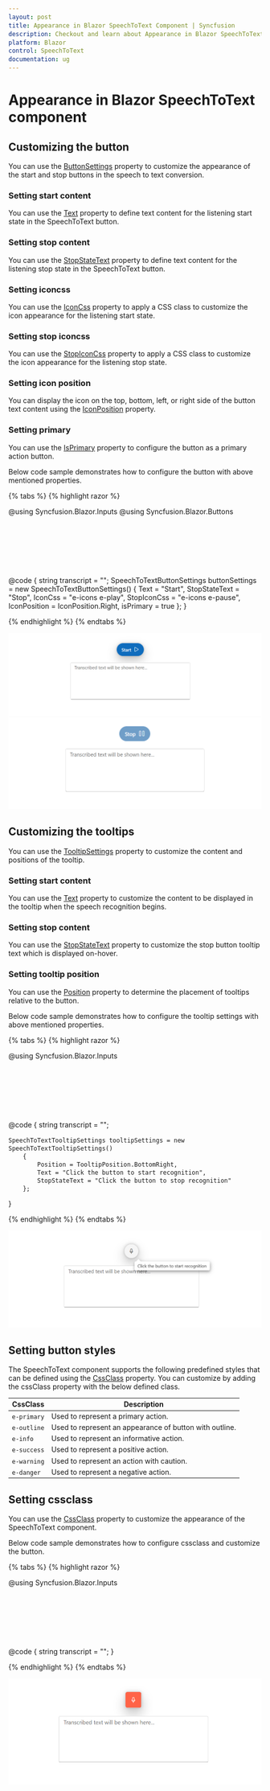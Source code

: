 ```yaml
---
layout: post
title: Appearance in Blazor SpeechToText Component | Syncfusion
description: Checkout and learn about Appearance in Blazor SpeechToText component in Blazor Server App and Blazor WebAssembly App.
platform: Blazor
control: SpeechToText
documentation: ug
---
```


# Appearance in Blazor SpeechToText component

## Customizing the button

You can use the [ButtonSettings](https://help.syncfusion.com/cr/blazor/Syncfusion.Blazor.Inputs.SfSpeechToText.html#Syncfusion_Blazor_Inputs_SfSpeechToText_ButtonSettings) property to customize the appearance of the start and stop buttons in the speech to text conversion.

### Setting start content

You can use the [Text](https://help.syncfusion.com/cr/blazor/Syncfusion.Blazor.Inputs.SpeechToTextButtonSettings.html#Syncfusion_Blazor_Inputs_SpeechToTextButtonSettings_Text) property to define text content for the listening start state in the SpeechToText button.

### Setting stop content

You can use the [StopStateText](https://help.syncfusion.com/cr/blazor/Syncfusion.Blazor.Inputs.SpeechToTextButtonSettings.html#Syncfusion_Blazor_Inputs_SpeechToTextButtonSettings_StopStateText) property to define text content for the listening stop state in the SpeechToText button.

### Setting iconcss

You can use the [IconCss](https://help.syncfusion.com/cr/blazor/Syncfusion.Blazor.Inputs.SpeechToTextButtonSettings.html#Syncfusion_Blazor_Inputs_SpeechToTextButtonSettings_IconCss) property to apply a CSS class to customize the icon appearance for the listening start state.

### Setting stop iconcss

You can use the [StopIconCss](https://help.syncfusion.com/cr/blazor/Syncfusion.Blazor.Inputs.SpeechToTextButtonSettings.html#Syncfusion_Blazor_Inputs_SpeechToTextButtonSettings_StopIconCss) property to apply a CSS class to customize the icon appearance for the listening stop state.

### Setting icon position

You can display the icon on the top, bottom, left, or right side of the button text content using the [IconPosition](https://help.syncfusion.com/cr/blazor/Syncfusion.Blazor.Inputs.SpeechToTextButtonSettings.html#Syncfusion_Blazor_Inputs_SpeechToTextButtonSettings_IconPosition) property.

### Setting primary

You can use the [IsPrimary](https://help.syncfusion.com/cr/blazor/Syncfusion.Blazor.Inputs.SpeechToTextButtonSettings.html#Syncfusion_Blazor_Inputs_SpeechToTextButtonSettings_isPrimary) property to configure the button as a primary action button.

Below code sample demonstrates how to configure the button with above mentioned properties.

{% tabs %}
{% highlight razor %}

@using Syncfusion.Blazor.Inputs
@using Syncfusion.Blazor.Buttons

<div class="speechtext-container">
    <SfSpeechToText ButtonSettings="@buttonSettings" @bind-Transcript="@transcript"></SfSpeechToText>
    <SfTextArea RowCount="5" ColumnCount="50" @bind-Value="@transcript" ResizeMode="Resize.None" Placeholder="Transcribed text will be shown here..."></SfTextArea>
</div>

@code {
    string transcript = "";
    SpeechToTextButtonSettings buttonSettings = new SpeechToTextButtonSettings()
    {
        Text = "Start",
        StopStateText = "Stop",
        IconCss = "e-icons e-play",
        StopIconCss = "e-icons e-pause",
        IconPosition = IconPosition.Right,
        isPrimary = true
    };
}

<style>
    .speechtext-container {
        margin: 50px auto;
        gap: 20px;
        display: flex;
        flex-direction: column;
        align-items: center;
    }
</style>

{% endhighlight %}
{% endtabs %}

![Blazor SpeechToText Button Idle state](images/customize-btn-idle-state.png)
![Blazor SpeechToText Button Listening state](images/customize-btn-listening-state.png)

## Customizing the tooltips

You can use the [TooltipSettings](https://help.syncfusion.com/cr/blazor/Syncfusion.Blazor.Inputs.SfSpeechToText.html#Syncfusion_Blazor_Inputs_SfSpeechToText_TooltipSettings) property to customize the content and positions of the tooltip.

### Setting start content

You can use the [Text](https://help.syncfusion.com/cr/blazor/Syncfusion.Blazor.Inputs.SpeechToTextTooltipSettings.html#Syncfusion_Blazor_Inputs_SpeechToTextTooltipSettings_Text) property to customize the content to be displayed in the tooltip when the speech recognition begins.

### Setting stop content

You can use the [StopStateText](https://help.syncfusion.com/cr/blazor/Syncfusion.Blazor.Inputs.SpeechToTextTooltipSettings.html#Syncfusion_Blazor_Inputs_SpeechToTextTooltipSettings_StopStateText) property to customize the stop button tooltip text which is displayed on-hover.

### Setting tooltip position

You can use the [Position](https://help.syncfusion.com/cr/blazor/Syncfusion.Blazor.Inputs.SpeechToTextTooltipSettings.html#Syncfusion_Blazor_Inputs_SpeechToTextTooltipSettings_Position) property to determine the placement of tooltips relative to the button.

Below code sample demonstrates how to configure the tooltip settings with above mentioned properties.

{% tabs %}
{% highlight razor %}

@using Syncfusion.Blazor.Inputs

<div class="speechtext-container">
    <SfSpeechToText TooltipSettings="@tooltipSettings" @bind-Transcript="@transcript"></SfSpeechToText>
    <SfTextArea RowCount="5" ColumnCount="50" @bind-Value="@transcript" ResizeMode="Resize.None" Placeholder="Transcribed text will be shown here..."></SfTextArea>
</div>

@code {
    string transcript = "";

    SpeechToTextTooltipSettings tooltipSettings = new SpeechToTextTooltipSettings()
        {
            Position = TooltipPosition.BottomRight,
            Text = "Click the button to start recognition",
            StopStateText = "Click the button to stop recognition"
        };
}

<style>
    .speechtext-container {
        margin: 50px auto;
        gap: 20px;
        display: flex;
        flex-direction: column;
        align-items: center;
    }
</style>

{% endhighlight %}
{% endtabs %}

![Blazor SpeechToText Tooltip](images/speechtotext-tooltip.png)

## Setting button styles

The SpeechToText component supports the following predefined styles that can be defined using the [CssClass](https://help.syncfusion.com/cr/blazor/Syncfusion.Blazor.Inputs.SfSpeechToText.html#Syncfusion_Blazor_Inputs_SfSpeechToText_CssClass) property. You can customize by adding the cssClass property with the below defined class. 

| CssClass | Description | 
| -------- | -------- | 
| `e-primary` | Used to represent a primary action. | 
| `e-outline` | Used to represent an appearance of button with outline. | 
| `e-info` | Used to represent an informative action. | 
| `e-success` | Used to represent a positive action. | 
| `e-warning` | Used to represent an action with caution. | 
| `e-danger` | Used to represent a negative action. |

## Setting cssclass

You can use the [CssClass](https://help.syncfusion.com/cr/blazor/Syncfusion.Blazor.Inputs.SfSpeechToText.html#Syncfusion_Blazor_Inputs_SfSpeechToText_CssClass) property to customize the appearance of the SpeechToText component.

Below code sample demonstrates how to configure cssclass and customize the button.

{% tabs %}
{% highlight razor %}

@using Syncfusion.Blazor.Inputs

<div class="speechtext-container">
    <SfSpeechToText CssClass="customSpeechBtn" @bind-Transcript="@transcript"></SfSpeechToText>
    <SfTextArea RowCount="5" ColumnCount="50" @bind-Value="@transcript" ResizeMode="Resize.None" Placeholder="Transcribed text will be shown here..."></SfTextArea>
</div>

@code {
    string transcript = "";
}

<style>
    .speechtext-container {
        margin: 50px auto;
        gap: 20px;
        display: flex;
        flex-direction: column;
        align-items: center;
    }

    .e-speech-to-text.customSpeechBtn {
        background-color: #ff6347;
        color: #fff;
        border-radius: 5px;
    }

    .e-speech-to-text.customSpeechBtn:hover,
    .e-speech-to-text.customSpeechBtn:focus {
        background-color: #ff4500;
    }
</style>

{% endhighlight %}
{% endtabs %}

![Blazor SpeechToText Tooltip](images/speechtotext-cssClass.png)

